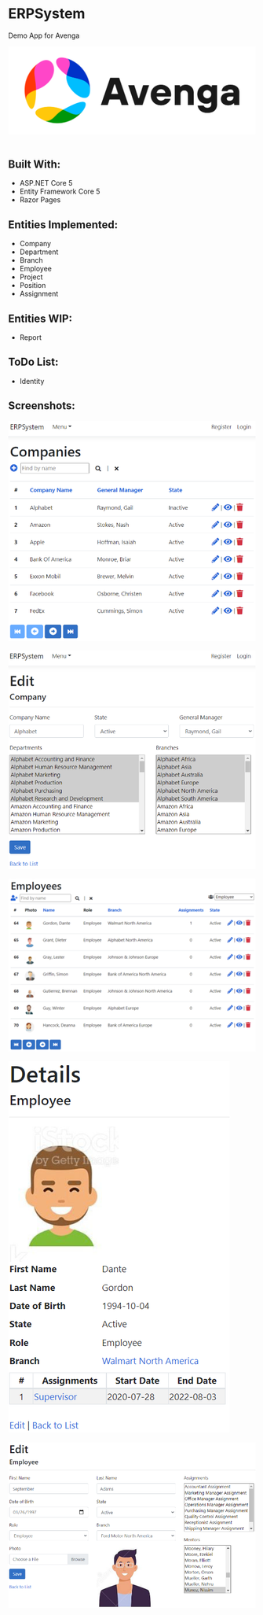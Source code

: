 ﻿ERPSystem<br />
=========
Demo App for Avenga<br />

![Avenga](wwwroot/images/avenga-logo.png)<br /><br />

Built With:<br />
--------------------
- ASP.NET Core 5
- Entity Framework Core 5
- Razor Pages

Entities Implemented:<br />
--------------------
- Company
- Department
- Branch
- Employee
- Project
- Position
- Assignment

Entities WIP:<br />
------------
- Report

ToDo List:<br />
----------
- Identity

Screenshots:<br />
-----------
![CompanyIndex](Screenshots/CompanyIndex.png)<br /><br />
![CompanyEdit](Screenshots/CompanyEdit.png)<br /><br />
![EmployeeIndex](Screenshots/EmployeeIndex.png)<br /><br />
![EmployeeDetails](Screenshots/EmployeeDetails.png)<br /><br />
![EmployeeEdit](Screenshots/EmployeeEdit.png)<br /><br />